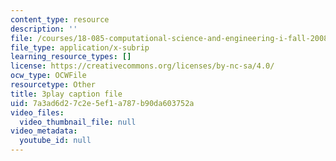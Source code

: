 ```yaml
---
content_type: resource
description: ''
file: /courses/18-085-computational-science-and-engineering-i-fall-2008/7a3ad6d27c2e5ef1a787b90da603752a_mhLI51d9LDc.vtt
file_type: application/x-subrip
learning_resource_types: []
license: https://creativecommons.org/licenses/by-nc-sa/4.0/
ocw_type: OCWFile
resourcetype: Other
title: 3play caption file
uid: 7a3ad6d2-7c2e-5ef1-a787-b90da603752a
video_files:
  video_thumbnail_file: null
video_metadata:
  youtube_id: null
---
```

